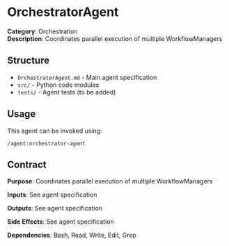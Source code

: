 # OrchestratorAgent

**Category**: Orchestration  
**Description**: Coordinates parallel execution of multiple WorkflowManagers

## Structure

- `OrchestratorAgent.md` - Main agent specification
- `src/` - Python code modules
- `tests/` - Agent tests (to be added)

## Usage

This agent can be invoked using:
```
/agent:orchestrator-agent
```

## Contract

**Purpose**: Coordinates parallel execution of multiple WorkflowManagers

**Inputs**: See agent specification

**Outputs**: See agent specification

**Side Effects**: See agent specification

**Dependencies**: Bash, Read, Write, Edit, Grep
